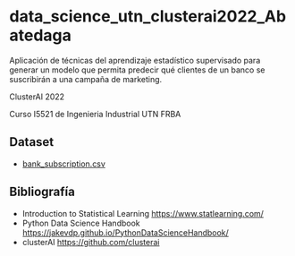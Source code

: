 # data_science_utn_clusterai2022_Abatedaga

Aplicación de técnicas del aprendizaje estadístico supervisado para generar un modelo que permita predecir qué clientes de un banco se suscribirán a una campaña de marketing.

ClusterAI 2022    

Curso I5521 de Ingenieria Industrial UTN FRBA

## Dataset ##
* [bank_subscription.csv](https://drive.google.com/file/d/157VDTpZSbklc3te9CeL0oWEzDfz8kd8l/view?usp=sharing)

## Bibliografía ##
* Introduction to Statistical Learning https://www.statlearning.com/
* Python Data Science Handbook https://jakevdp.github.io/PythonDataScienceHandbook/
* clusterAI https://github.com/clusterai
